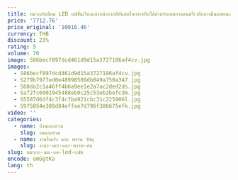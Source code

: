 ```yaml
---
title: หมวกกันน็อค LED แฟชั่นเรืองแสงหน้ากากสีสันสดใสกระพริบได้สำหรับเทศกาลดนตรีเวทีกลางคืนแสดงแสงไฟหมวกกันน็อคหุ่นยนต์เรืองแสงอุปกรณ์ประกอบฉาก
price: '7712.76'
price_original: '10016.46'
currency: THB
discount: 23%
rating: 5
volume: 70
image: S86becf897dcd461d9d15a3727186af4cv.jpg
images:
  - S86becf897dcd461d9d15a3727186af4cv.jpg
  - S279b7977ed0e48998589db049a750a347.jpg
  - S00da2c1a46ff4b6a9ee1e2a7ac2ded2ds.jpg
  - Saf2fc6002945488eb0c25c53eb2befcdm.jpg
  - S5587d6df4c3f4c7ba921cbc31c225906l.jpg
  - S975054e308d84effae7d796f386675efk.jpg
video: ''
categories:
  - name: บ้านและสวน
    slug: านและสวน
  - name: งานรื่นเริง และ พรรค วัสดุ
    slug: งานร-นเร-และ-พรรค-สด
slug: หมวกก-นน-อค-led-แฟช
encode: omGgtKa
lang: th
---
```

  